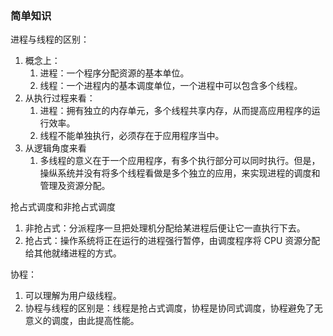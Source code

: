 ### 简单知识

进程与线程的区别：
1. 概念上：
    1. 进程：一个程序分配资源的基本单位。
    2. 线程：一个进程内的基本调度单位，一个进程中可以包含多个线程。
2. 从执行过程来看：
    1. 进程：拥有独立的内存单元，多个线程共享内存，从而提高应用程序的运行效率。
    2. 线程不能单独执行，必须存在于应用程序当中。
3. 从逻辑角度来看
    1. 多线程的意义在于一个应用程序，有多个执行部分可以同时执行。但是，操纵系统并没有将多个线程看做是多个独立的应用，来实现进程的调度和管理及资源分配。

抢占式调度和非抢占式调度
1. 非抢占式：分派程序一旦把处理机分配给某进程后便让它一直执行下去。
2. 抢占式：操作系统将正在运行的进程强行暂停，由调度程序将 CPU 资源分配给其他就绪进程的方式。


协程：
1. 可以理解为用户级线程。
2. 协程与线程的区别是：线程是抢占式调度，协程是协同式调度，协程避免了无意义的调度，由此提高性能。


